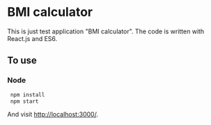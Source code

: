 # BMI calculator
This is just test application "BMI calculator".
The code is written with React.js and ES6.

## To use
### Node
```sh
 npm install
 npm start
```
And visit <http://localhost:3000/>.
